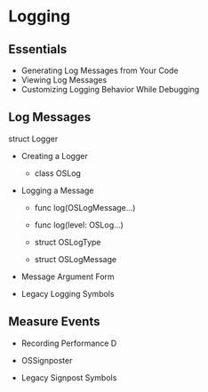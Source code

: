 # Logging

## Essentials
- Generating Log Messages from Your Code
- Viewing Log Messages
- Customizing Logging Behavior While Debugging

## Log Messages
struct Logger 
- Creating a Logger
  
  - class OSLog
  
- Logging a Message
  - func log(OSLogMessage...)
  - func log(level: OSLog...)
  
  - struct OSLogType
  
  - struct OSLogMessage

- Message Argument Form

- Legacy Logging Symbols

## Measure Events

- Recording Performance D

- OSSignposter

- Legacy Signpost Symbols